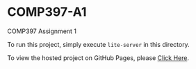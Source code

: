 # COMP397-A1
COMP397 Assignment 1

To run this project, simply execute `lite-server` in this directory. 

To view the hosted project on GitHub Pages, please [Click Here](https://cpsuperstore.github.io/COMP397-A1/).